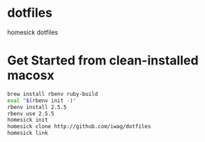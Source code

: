 dotfiles
========

homesick dotfiles

Get Started from clean-installed macosx
=======

```bash
brew install rbenv ruby-build
eval "$(rbenv init -)"
rbenv install 2.5.5
rbenv use 2.5.5
homesick init
homesick clone http://github.com/iwag/dotfiles
homesick link
```
